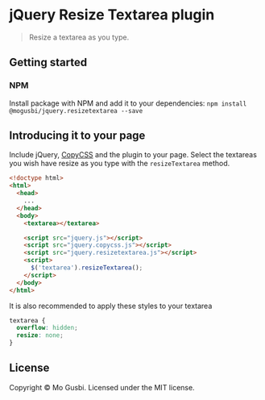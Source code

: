 # jQuery Resize Textarea plugin
> Resize a textarea as you type.

## Getting started
### NPM
Install package with NPM and add it to your dependencies:
`npm install @mogusbi/jquery.resizetextarea --save`

## Introducing it to your page
Include jQuery, [CopyCSS](https://github.com/moagrius/copycss) and the plugin to your page. Select the textareas you wish have resize as you type with the `resizeTextarea` method.

```html
<!doctype html>
<html>
  <head>
    ...
  </head>
  <body>
    <textarea></textarea>

    <script src="jquery.js"></script>
    <script src="jquery.copycss.js"></script>
    <script src="jquery.resizetextarea.js"></script>
    <script>
      $('textarea').resizeTextarea();
    </script>
  </body>
</html>
```

It is also recommended to apply these styles to your textarea

```css
textarea {
  overflow: hidden;
  resize: none;
}
```

## License
Copyright &copy; Mo Gusbi.
Licensed under the MIT license.